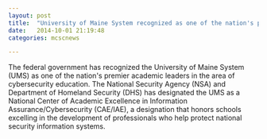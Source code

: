 ```yaml
---
layout: post
title:  "University of Maine System recognized as one of the nation's premier academic leaders in the area of cybersecurity education"
date:   2014-10-01 21:19:48
categories: mcscnews

---
```


The federal government has recognized the University of Maine System (UMS) as one of the nation's premier academic leaders in the area of cybersecurity education. The National Security Agency (NSA) and Department of Homeland Security (DHS) has designated the UMS as a National Center of Academic Excellence in Information Assurance/Cybersecurity (CAE/IAE), a designation that honors schools excelling in the development of professionals who help protect national security information systems. 